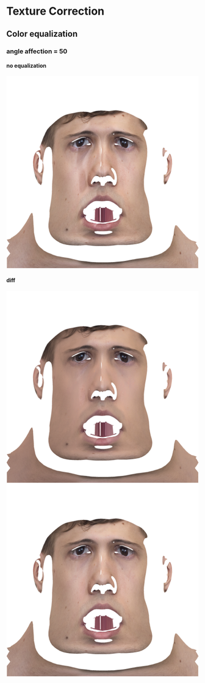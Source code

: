 # Texture Correction

## Color equalization

### angle affection = 50

#### no equalization
![no eq 50](/examples/maxface/50/no.png)

#### diff
<div class="juxtapose">
    <img src="examples/maxface/50/old.png" data-label='current dev equalization'/>
    <img src="examples/maxface/50/newest.png" data-label='new equalization'/>
</div>
